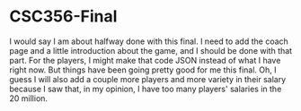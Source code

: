 # CSC356-Final

I would say I am about halfway done with this final. I need to add the coach page and a little introduction about the game, and I should be done with that part. For the players, I might make that code JSON instead of what I have right now. But things have been going pretty good for me this final. Oh, I guess I will also add a couple more players and more variety in their salary because I saw that, in my opinion, I have too many players' salaries in the 20 million. 
